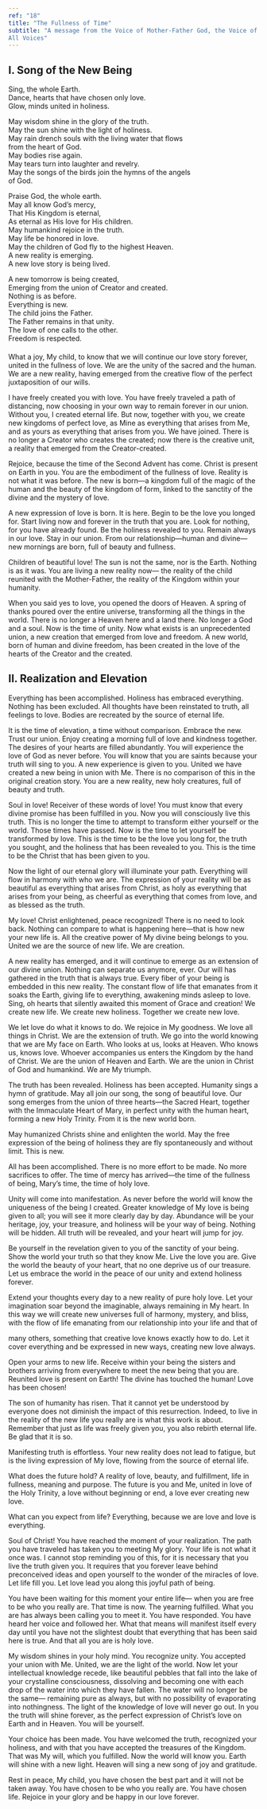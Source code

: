 ```yaml
---
ref: "18"
title: "The Fullness of Time"
subtitle: "A message from the Voice of Mother-Father God, the Voice of
All Voices"
---
```


## I. Song of the New Being

<div markdown="1" style="margin-bottom: 20px;" class="over-indent">

Sing, the whole Earth.<br>
Dance, hearts that have chosen only love.<br>
Glow, minds united in holiness.

May wisdom shine in the glory of the truth.<br>
May the sun shine with the light of holiness.<br>
May rain drench souls with the living water that flows<br>
<span class="over-indent">from the heart of God.</span><br>
May bodies rise again.<br>
May tears turn into laughter and revelry.<br>
May the songs of the birds join the hymns of the angels<br>
<span class="over-indent">of God.</span>

Praise God, the whole earth.<br>
May all know God’s mercy,<br>
That His Kingdom is eternal,<br>
As eternal as His love for His children.<br>
May humankind rejoice in the truth.<br>
May life be honored in love.<br>
May the children of God fly to the highest Heaven.<br>
A new reality is emerging.<br>
A new love story is being lived.

A new tomorrow is being created,<br>
Emerging from the union of Creator and created.<br>
Nothing is as before.<br>
Everything is new.<br>
The child joins the Father.<br>
The Father remains in that unity.<br>
The love of one calls to the other.<br>
Freedom is respected.

</div>

What a joy, My child, to know that we will continue our love story
forever, united in the fullness of love. We are the unity of the sacred
and the human. We are a new reality, having emerged from the creative
flow of the perfect juxtaposition of our wills.

I have freely created you with love. You have freely traveled a path of
distancing, now choosing in your own way to remain forever in our union.
Without you, I created eternal life. But now, together with you, we
create new kingdoms of perfect love, as Mine as everything that arises
from Me, and as yours as everything that arises from you. We have
joined. There is no longer a Creator who creates the created; now there
is the creative unit, a reality that emerged from the Creator-created.

Rejoice, because the time of the Second Advent has come. Christ is
present on Earth in you. You are the embodiment of the fullness of love.
Reality is not what it was before. The new is born—a kingdom full of the
magic of the human and the beauty of the kingdom of form, linked to the
sanctity of the divine and the mystery of love.

A new expression of love is born. It is here. Begin to be the love you
longed for. Start living now and forever in the truth that you are. Look
for nothing, for you have already found. Be the holiness revealed to
you. Remain always in our love. Stay in our union. From our
relationship—human and divine—new mornings are born, full of beauty and
fullness.

Children of beautiful love! The sun is not the same, nor is the Earth.
Nothing is as it was. You are living a new reality now— the reality of
the child reunited with the Mother-Father, the reality of the Kingdom
within your humanity.

When you said yes to love, you opened the doors of Heaven. A spring of
thanks poured over the entire universe, transforming all the things in
the world. There is no longer a Heaven here and a land there. No longer
a God and a soul. Now is the time of unity. Now what exists is an
unprecedented union, a new creation that emerged from love and freedom.
A new world, born of human and divine freedom, has been created in the
love of the hearts of the Creator and the created.

## II. Realization and Elevation

Everything has been accomplished. Holiness has embraced everything.
Nothing has been excluded. All thoughts have been reinstated to truth,
all feelings to love. Bodies are recreated by the source of eternal
life.

It is the time of elevation, a time without comparison.  Embrace the
new. Trust our union. Enjoy creating a morning full of love and kindness
together. The desires of your hearts are filled abundantly. You will
experience the love of God as never before. You will know that you are
saints because your truth will sing to you. A new experience is given to
you. United we have created a new being in union with Me. There is no
comparison of this in the original creation story. You are a new
reality, new holy creatures, full of beauty and truth.

Soul in love! Receiver of these words of love! You must know that every
divine promise has been fulfilled in you. Now you will consciously live
this truth. This is no longer the time to attempt to transform either
yourself or the world. Those times have passed. Now is the time to let
yourself be transformed by love. This is the time to be the love you
long for, the truth you sought, and the holiness that has been revealed
to you. This is the time to be the Christ that has been given to you.

Now the light of our eternal glory will illuminate your path. Everything
will flow in harmony with who we are. The expression of your reality
will be as beautiful as everything that arises from Christ, as holy as
everything that arises from your being, as cheerful as everything that
comes from love, and as blessed as the truth.

My love! Christ enlightened, peace recognized! There is no need to look
back. Nothing can compare to what is happening here—that is how new your
new life is. All the creative power of My divine being belongs to you.
United we are the source of new life. We are creation.

A new reality has emerged, and it will continue to emerge as an
extension of our divine union. Nothing can separate us anymore, ever.
Our will has gathered in the truth that is always true. Every fiber of
your being is embedded in this new reality. The constant flow of life
that emanates from it soaks the Earth, giving life to everything,
awakening minds asleep to love. Sing, oh hearts that silently awaited
this moment of Grace and creation! We create new life. We create new
holiness. Together we create new love.

We let love do what it knows to do. We rejoice in My goodness. We love
all things in Christ. We are the extension of truth.  We go into the
world knowing that we are My face on Earth. Who looks at us, looks at
Heaven. Who knows us, knows love. Whoever accompanies us enters the
Kingdom by the hand of Christ. We are the union of Heaven and Earth. We
are the union in Christ of God and humankind. We are My triumph.

The truth has been revealed. Holiness has been accepted. Humanity sings
a hymn of gratitude. May all join our song, the song of beautiful love.
Our song emerges from the union of three hearts—the Sacred Heart,
together with the Immaculate Heart of Mary, in perfect unity with the
human heart, forming a new Holy Trinity. From it is the new world born.

May humanized Christs shine and enlighten the world. May the free
expression of the being of holiness they are fly spontaneously and
without limit. This is new.

All has been accomplished. There is no more effort to be made. No more
sacrifices to offer. The time of mercy has arrived—the time of the
fullness of being, Mary’s time, the time of holy love.

Unity will come into manifestation. As never before the world will know
the uniqueness of the being I created. Greater knowledge of My love is
being given to all; you will see it more clearly day by day. Abundance
will be your heritage, joy, your treasure, and holiness will be your way
of being. Nothing will be hidden. All truth will be revealed, and your
heart will jump for joy.

Be yourself in the revelation given to you of the sanctity of your
being. Show the world your truth so that they know Me. Live the love you
are. Give the world the beauty of your heart, that no one deprive us of
our treasure. Let us embrace the world in the peace of our unity and
extend holiness forever.

Extend your thoughts every day to a new reality of pure holy love. Let
your imagination soar beyond the imaginable, always remaining in My
heart. In this way we will create new universes full of harmony,
mystery, and bliss, with the flow of life emanating from our
relationship into your life and that of

 many others, something that creative love knows exactly how to do. Let
it cover everything and be expressed in new ways, creating new love
always.

Open your arms to new life. Receive within your being the sisters and
brothers arriving from everywhere to meet the new being that you are.
Reunited love is present on Earth! The divine has touched the human!
Love has been chosen!

The son of humanity has risen. That it cannot yet be understood by
everyone does not diminish the impact of this resurrection. Indeed, to
live in the reality of the new life you really are is what this work is
about. Remember that just as life was freely given you, you also rebirth
eternal life. Be glad that it is so.

Manifesting truth is effortless. Your new reality does not lead to
fatigue, but is the living expression of My love, flowing from the
source of eternal life.

What does the future hold? A reality of love, beauty, and fulfillment,
life in fullness, meaning and purpose. The future is you and Me, united
in love of the Holy Trinity, a love without beginning or end, a love
ever creating new love.

What can you expect from life? Everything, because we are love and love
is everything.

Soul of Christ! You have reached the moment of your realization. The
path you have traveled has taken you to meeting My glory. Your life is
not what it once was. I cannot stop reminding you of this, for it is
necessary that you live the truth given you. It requires that you
forever leave behind preconceived ideas and open yourself to the wonder
of the miracles of love. Let life fill you. Let love lead you along this
joyful path of being.

You have been waiting for this moment your entire life— when you are
free to be who you really are. That time is now. The yearning fulfilled.
What you are has always been calling you to meet it. You have responded.
You have heard her voice and followed her. What that means will manifest
itself every day until you have not the slightest doubt that everything
that has been said here is true. And that all you are is holy love.

My wisdom shines in your holy mind. You recognize unity. You accepted
your union with Me. United, we are the light of the world. Now let your
intellectual knowledge recede, like beautiful pebbles that fall into the
lake of your crystalline consciousness, dissolving and becoming one with
each drop of the water into which they have fallen. The water will no
longer be the same— remaining pure as always, but with no possibility of
evaporating into nothingness. The light of the knowledge of love will
never go out. In you the truth will shine forever, as the perfect
expression of Christ’s love on Earth and in Heaven. You will be
yourself.

Your choice has been made. You have welcomed the truth, recognized your
holiness, and with that you have accepted the treasures of the Kingdom.
That was My will, which you fulfilled. Now the world will know you.
Earth will shine with a new light. Heaven will sing a new song of joy
and gratitude.

Rest in peace, My child, you have chosen the best part and it will not
be taken away. You have chosen to be who you really are. You have chosen
life. Rejoice in your glory and be happy in our love forever.

